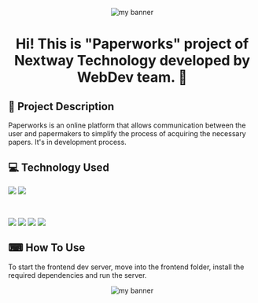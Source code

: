 <p align="center">
  <img src="https://user-images.githubusercontent.com/57244622/168282989-1aa0f4ec-01d4-4569-aea7-779226cab548.png" alt="my banner">
</p>

<h1 align="center">
Hi! This is "Paperworks" project of Nextway Technology developed by WebDev team. 👋
</h1>

## 📖 Project Description
Paperworks is an online platform that allows communication between the user and papermakers to simplify the process of acquiring the necessary papers. It's in development process.

## 💻 Technology Used
![](https://img.shields.io/badge/Code-React-informational?style=flat&logo=react&color=61DAFB)
![](https://img.shields.io/badge/Code-PostgreSQL-informational?style=flat&logo=PostgreSQL&color=336791)

</br>

![](https://img.shields.io/badge/Tools-Figma-informational?style=flat&logo=Figma&color=F24E1E)
![](https://img.shields.io/badge/Tools-NPM-informational?style=flat&logo=NPM&color=CB3837)
![](https://img.shields.io/badge/Tools-Git-informational?style=flat&logo=Git&color=F05032)
![](https://img.shields.io/badge/Tools-GitHub-informational?style=flat&logo=GitHub&color=181717)

## ⌨ How To Use
To start the frontend dev server, move into the frontend folder, install the required dependencies and run the server.
<p align="center">
  <img src="https://user-images.githubusercontent.com/57244622/168281641-e8951a93-9102-4b46-9b06-6bc48b262e9c.png" alt="my banner">
</p>
